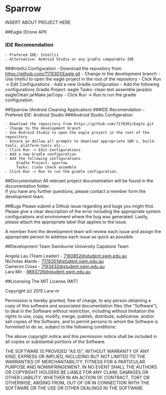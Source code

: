 # Sparrow
INSERT ABOUT PROJECT HERE

##Eagle (Drone API)
### IDE Recomendation
	- Prefered IDE: IntelliJ
	- Alternative: Android Studio or any gradle compatable IDE
###IntelliJ Configuration
	- Download the repository from https://github.com/7178301/Eagle.git
	- Change to the development branch
	- Use IntelliJ to open the eagle project in the root of the repository
	- Click Run -> Edit Configurations
	- Add a new Gradle configuration
	- Add the following configurations
	     Gradle Project: eagle
	     Tasks: clean test assemble javadoc eagleClean jarMake jarCopy
	- Click Run -> Run to run the gradle configuration.


##Sparrow (Android Cleaning Application)
###IDE Recomendation
	- Prefered IDE: Android Studio
###Android Studio Configeration

	- Download the repository from https://github.com/7178301/Eagle.git
	- Change to the development branch
	- Use Android Studio to open the eagle project in the root of the repository
	- Ensure yo dollow all prompts to download appropriate SDK's, build-tools, platform-tools etc...
	- Click Run -> Edit Configurations
	- Add a new Gradle configuration
	- Add the following configurations
	     Gradle Project: sparrow
	     Tasks: clean check assemble
	- Click Run -> Run to run the gradle configuration.

##Documentation
All relevant project documentation will be found in the documentation folder.  
If you have any further questions, please contact a member form the development team.

##Bugs
Please submit a Github issue regarding and bugs you might find.  
Please give a clear description of the error including the appropriate system configurations and environment where the bug was generated.
Lastly, please attach the appropriate label that applies to the issue.  

A member from the development team will review each issue and assign the appropriate person to address each issue as quick as possible.

##Development Team
Swinburne University Capstone Team  
  
Angela Lau (Team Leader) - 7160852@student.swin.edu.au  
Nicholas Alards - 7178301@student.swin.edu.au  
Cameron Cross - 7193432@student.swin.edu.au  
Lara Mir - 9693726@student.swin.edu.au  

##Licensing
The MIT License (MIT)

Copyright (c) 2015 Lara-m

Permission is hereby granted, free of charge, to any person obtaining a copy
of this software and associated documentation files (the "Software"), to deal
in the Software without restriction, including without limitation the rights
to use, copy, modify, merge, publish, distribute, sublicense, and/or sell
copies of the Software, and to permit persons to whom the Software is
furnished to do so, subject to the following conditions:

The above copyright notice and this permission notice shall be included in all
copies or substantial portions of the Software.

THE SOFTWARE IS PROVIDED "AS IS", WITHOUT WARRANTY OF ANY KIND, EXPRESS OR
IMPLIED, INCLUDING BUT NOT LIMITED TO THE WARRANTIES OF MERCHANTABILITY,
FITNESS FOR A PARTICULAR PURPOSE AND NONINFRINGEMENT. IN NO EVENT SHALL THE
AUTHORS OR COPYRIGHT HOLDERS BE LIABLE FOR ANY CLAIM, DAMAGES OR OTHER
LIABILITY, WHETHER IN AN ACTION OF CONTRACT, TORT OR OTHERWISE, ARISING FROM,
OUT OF OR IN CONNECTION WITH THE SOFTWARE OR THE USE OR OTHER DEALINGS IN THE
SOFTWARE.

